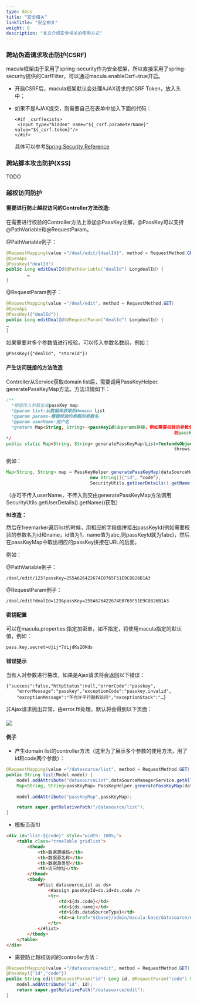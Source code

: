 ```yaml
---
type: docs
title: "安全相关"
linkTitle: "安全相关"
weight: 6
description: "本文介绍安全相关的使用方式"
---
```


### 跨站伪造请求攻击防护\(CSRF\)

macula框架由于采用了spring-security作为安全框架，所以直接采用了spring-security提供的CsrfFilter，可以通过macula.enableCsrf=true开启。

* 开启CSRF后，macula框架默认会处理AJAX请求的CSRF Token，放入头中；
* 如果不是AJAX提交，则需要自己在表单中加入下面的代码：

  ```
  <#if _csrf?exists>
   <input type="hidden" name="${_csrf.parameterName}" value="${_csrf.token}"/>
  </#if>
  ```

  具体可以参考[Spring Security Reference](http://docs.spring.io/spring-security/site/docs/current/reference/htmlsingle/#csrf)

### 跨站脚本攻击防护\(XSS\)

TODO

### 越权访问防护

#### **需要进行防止越权访问的Controller方法改造:**

在需要进行校验的Controller方法上添加@PassKey注解，@PassKey可以支持@PathVariable和@RequestParam。

@PathVariable例子：

```java
@RequestMapping(value ="/deal/edit/{dealId}", method = RequestMethod.GET)
@OpenApi
@PassKey("dealId")
public Long editDealId(@PathVariable("dealId") LongdealId) {
        …
}
```

@RequestParam例子：

```java
@RequestMapping(value ="/deal/edit", method = RequestMethod.GET)
@OpenApi
@PassKey({"dealId"})
public Long editDealId(@RequestParam("dealId") LongdealId) {
…
}
```

如果需要对多个参数值进行校验，可以传入参数名数组，例如：

```
@PassKey({"dealId", "storeId"})
```

#### **产生访问链接的方法改造**

Controller从Service获取domain list后，需要调用PassKeyHelper. generatePassKeyMap方法。方法详情如下：

```java
/**
  *根据传入参数生成passKey map
  *@param list-从数据库获取的domain list
  *@param params-需要校验的参数的参数名
  *@param userName-用户名
  *@return Map<String, String>-<passKeyId(由params拼接，例如需要校验的参数名为id和name，id值为1，name值为abc,
                                                                则passKeyId就为1abc), passkey)
*/
public static Map<String, String> generatePassKeyMap(List<?extendsObject> list, String[] params, String userName)
                                                                throws MaculaException
```

例如：

```java
Map<String, String> map = PassKeyHelper.generatePassKeyMap(dataSourceManagerService.getAllDataSources(), 
                                new String[]{"id", “code”}, 
                                SecurityUtils.getUserDetails().getName());
```

（亦可不传入userName，不传入则交由generatePassKeyMap方法调用SecurityUtils.getUserDetails\(\).getName\(\)获取）

**ftl改造：**

然后在freemarker遍历list的时候，用相应的字段值拼接出passKeyId\(例如需要校验的参数名为id和name，id值为1，name值为abc,则passKeyId就为1abc\)，然后在passKeyMap中取出相应的passKey拼接在URL的后面。

例如：

@PathVariable例子：

```
/deal/edit/123?passKey=255A626422674E0765F51E9C8826B1A3
```

@RequestParam例子：

```
/deal/edit?dealId=123&passKey=255A626422674E0765F51E9C8826B1A3
```

#### 密钥配置

可以在macula.properties:指定加密串，如不指定，将使用macula指定的默认值，例如：

```
pass.key.secret=djij*7dLjdKs20Kds
```

#### **错误提示**

当有人对参数进行篡改，如果是Ajax请求将会返回以下错误：

```
{"success":false,"httpStatus":null,"errorCode":"passkey",
    "errorMessage":"passkey","exceptionCode":"passkey.invalid",
    "exceptionMessage":"不允许平行越权访问","exceptionStack":"…}
```

非Ajax请求抛出异常，由error.ftl处理，默认将会得到以下页面：

#### ![](/images/chapter3/passkey_error.png)

#### **例子**

* 产生domain list的controller方法（这里为了展示多个参数的使用方法，用了id和code两个参数）：

```java
@RequestMapping(value ="/datasource/list", method = RequestMethod.GET)
public String list(Model model) {
    model.addAttribute("datasourceList",dataSourceManagerService.getAllDataSources());
    Map<String, String>passKeyMap= PassKeyHelper.generatePassKeyMap(dataSourceManagerService.getAllDataSources(),
                                                                        newString[] {"id","code"});
    model.addAttribute("passKeyMap",passKeyMap);

    return super.getRelativePath("/datasource/list");
}
```

* 模板页面ftl

```html
<div id="list-${code}" style="width: 100%;">
    <table class="treeTable gridlist">
        <thead>
            <th>数据源编码</th>
            <th>数据源名称</th>
            <th>数据源类型</th>
            <th>访问地址</th>
        </thead>
        <tbody>
            <#list datasourceList as ds>
                <#assign passKeyId=ds.id+ds.code />
                <tr>
                    <td>${ds.code}</td>
                    <td>${ds.name}</td>
                    <td>${ds.dataSourceType}</td>
                    <td><a href="${base}/admin/macula-base/datasource/edit?id=${ds.id}&code=${ds.code}&passKey=${passKeyMap[passKeyId]}">点击访问</a>
                </tr>
            </#list>
        </tbody>
    </table>
</div>
```

* 需要防止越权访问的controller方法：

```java
@RequestMapping(value ="/datasource/edit", method = RequestMethod.GET)
@PassKey({"id","code"})
public String edit(@RequestParam("id") Long id, @RequestParam("code") String code, Model model) {
    model.addAttribute("id", id);
    return super.getRelativePath("/datasource/edit");
}
```



